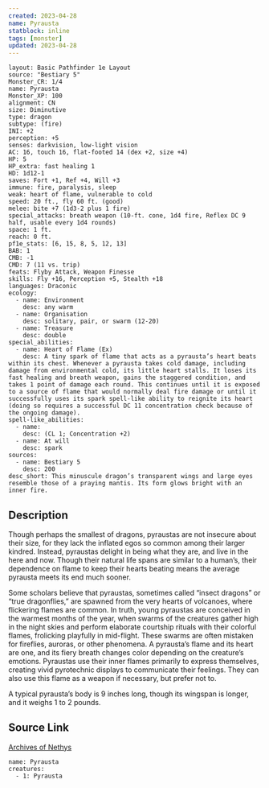 ```yaml
---
created: 2023-04-28
name: Pyrausta
statblock: inline
tags: [monster]
updated: 2023-04-28
---
```

```statblock
layout: Basic Pathfinder 1e Layout
source: "Bestiary 5"
Monster_CR: 1/4
name: Pyrausta
Monster_XP: 100
alignment: CN
size: Diminutive
type: dragon
subtype: (fire)
INI: +2
perception: +5
senses: darkvision, low-light vision
AC: 16, touch 16, flat-footed 14 (dex +2, size +4)
HP: 5
HP_extra: fast healing 1
HD: 1d12-1
saves: Fort +1, Ref +4, Will +3
immune: fire, paralysis, sleep
weak: heart of flame, vulnerable to cold
speed: 20 ft., fly 60 ft. (good)
melee: bite +7 (1d3-2 plus 1 fire)
special_attacks: breath weapon (10-ft. cone, 1d4 fire, Reflex DC 9 half, usable every 1d4 rounds)
space: 1 ft.
reach: 0 ft.
pf1e_stats: [6, 15, 8, 5, 12, 13]
BAB: 1
CMB: -1
CMD: 7 (11 vs. trip)
feats: Flyby Attack, Weapon Finesse
skills: Fly +16, Perception +5, Stealth +18
languages: Draconic
ecology:
  - name: Environment
    desc: any warm
  - name: Organisation
    desc: solitary, pair, or swarm (12-20)
  - name: Treasure
    desc: double
special_abilities:
  - name: Heart of Flame (Ex)
    desc: A tiny spark of flame that acts as a pyrausta’s heart beats within its chest. Whenever a pyrausta takes cold damage, including damage from environmental cold, its little heart stalls. It loses its fast healing and breath weapon, gains the staggered condition, and takes 1 point of damage each round. This continues until it is exposed to a source of flame that would normally deal fire damage or until it successfully uses its spark spell-like ability to reignite its heart (doing so requires a successful DC 11 concentration check because of the ongoing damage).
spell-like_abilities:
  - name:
    desc: (CL 1; Concentration +2)
  - name: At will
    desc: spark
sources:
  - name: Bestiary 5
    desc: 200
desc_short: This minuscule dragon’s transparent wings and large eyes resemble those of a praying mantis. Its form glows bright with an inner fire.
```
## Description
Though perhaps the smallest of dragons, pyraustas are not insecure about their size, for they lack the inflated egos so common among their larger kindred. Instead, pyraustas delight in being what they are, and live in the here and now. Though their natural life spans are similar to a human’s, their dependence on flame to keep their hearts beating means the average pyrausta meets its end much sooner.

 Some scholars believe that pyraustas, sometimes called “insect dragons” or “true dragonflies,” are spawned from the very hearts of volcanoes, where flickering flames are common. In truth, young pyraustas are conceived in the warmest months of the year, when swarms of the creatures gather high in the night skies and perform elaborate courtship rituals with their colorful flames, frolicking playfully in mid-flight. These swarms are often mistaken for fireflies, auroras, or other phenomena. A pyrausta’s flame and its heart are one, and its fiery breath changes color depending on the creature’s emotions. Pyraustas use their inner flames primarily to express themselves, creating vivid pyrotechnic displays to communicate their feelings. They can also use this flame as a weapon if necessary, but prefer not to.

 A typical pyrausta’s body is 9 inches long, though its wingspan is longer, and it weighs 1 to 2 pounds.
## Source Link
[Archives of Nethys](https://aonprd.com/MonsterDisplay.aspx?ItemName=Pyrausta)
```encounter-table
name: Pyrausta
creatures:
  - 1: Pyrausta
```
